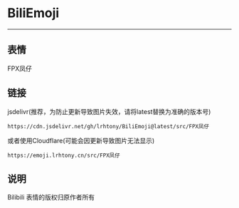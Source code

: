 # BiliEmoji
---
## 表情
FPX凤仔
## 链接
jsdelivr(推荐，为防止更新导致图片失效，请将latest替换为准确的版本号)
```
https://cdn.jsdelivr.net/gh/lrhtony/BiliEmoji@latest/src/FPX凤仔
```
或者使用Cloudflare(可能会因更新导致图片无法显示)
```
https://emoji.lrhtony.cn/src/FPX凤仔
```
## 说明
Bilibili 表情的版权归原作者所有
